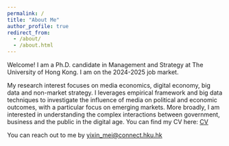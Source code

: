 ```yaml
---
permalink: /
title: "About Me"
author_profile: true
redirect_from: 
  - /about/
  - /about.html
---
```


Welcome! I am a Ph.D. candidate in Management and Strategy at The University of Hong Kong. I am on the 2024-2025 job market.

My research interest focuses on media economics, digital economy, big data and non-market strategy.  I leverages empirical framework and big data techniques to investigate the influence of media on political and economic outcomes, with a particular focus on emerging markets. More broadly, I am interested in understanding the complex interactions between government, business and the public in the digital age.
You can find my CV here: [CV](https://www.dropbox.com/scl/fi/a8xe1ycpywhiswxjpulx3/CV_Yixin-MEI.pdf?rlkey=g321zn2dygvu7fnsataw80eez&st=if3d0qrh&raw=1)

You can reach out to me by [yixin_mei@connect.hku.hk](yixin_mei@connect.hku.hk)